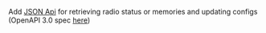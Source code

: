 Add [JSON Api](https://esp32-si4732.github.io/ats-mini/jsonapi.html) for retrieving radio status or memories and updating configs (OpenAPI 3.0 spec [here](https://esp32-si4732.github.io/ats-mini/_static/dot-dot/openapi-schema.yml))
